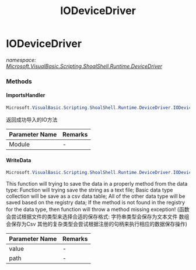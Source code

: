 ﻿---
title: IODeviceDriver
---

# IODeviceDriver
_namespace: [Microsoft.VisualBasic.Scripting.ShoalShell.Runtime.DeviceDriver](N-Microsoft.VisualBasic.Scripting.ShoalShell.Runtime.DeviceDriver.html)_



### Methods

#### ImportsHandler
```csharp
Microsoft.VisualBasic.Scripting.ShoalShell.Runtime.DeviceDriver.IODeviceDriver.ImportsHandler(System.Type)
```
返回成功导入的IO方法

|Parameter Name|Remarks|
|--------------|-------|
|Module|-|


#### WriteData
```csharp
Microsoft.VisualBasic.Scripting.ShoalShell.Runtime.DeviceDriver.IODeviceDriver.WriteData(System.Object,System.String)
```
This function will trying to save the data in a properly method from the data type:
 Function will trying save the string as a text file;
 Basic data type collection will be save as a csv data table;
 All of the other data type will be saved based on the registry data;
 If the method is not found in the registry for the data type, then function will throw a method missing exception!
 (函数会尝试根据文件的类型来选择合适的保存格式:
 字符串类型会保存为文本文件
 数组会保存为Csv
 其他的复杂类型会尝试根据注册的句柄来执行相应的数据保存操作)

|Parameter Name|Remarks|
|--------------|-------|
|value|-|
|path|-|





